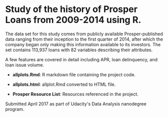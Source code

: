 # Study of the history of Prosper Loans from 2009-2014 using R.

The data set for this study comes from publicly available Prosper-published data ranging from their inception to the first quarter of 2014, after which the company began only making this information available to its investors. The set contains 113,937 loans with 82 variables describing their attributes.

A few features are covered in detail including APR, loan delinquency, and loan issue volume.

- **allplots.Rmd**: R markdown file containing the project code.

- **allplots.html**: allplot.Rmd converted to HTML file.

- **Prosper Resource List**: Resources referenced in the project.

Submitted April 2017 as part of Udacity's Data Analysis nanodegree program.
